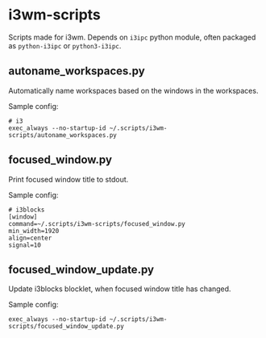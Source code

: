 # i3wm-scripts
Scripts made for i3wm. Depends on `i3ipc` python module, often packaged as `python-i3ipc` or `python3-i3ipc`.
## autoname_workspaces.py
Automatically name workspaces based on the windows in the workspaces.

Sample config:
```
# i3
exec_always --no-startup-id ~/.scripts/i3wm-scripts/autoname_workspaces.py
```
## focused_window.py
Print focused window title to stdout.

Sample config:
```
# i3blocks
[window]
command=~/.scripts/i3wm-scripts/focused_window.py
min_width=1920
align=center
signal=10
```
## focused_window_update.py
Update i3blocks blocklet, when focused window title has changed.

Sample config:
```
exec_always --no-startup-id ~/.scripts/i3wm-scripts/focused_window_update.py
```
